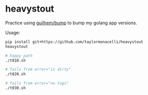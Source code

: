 # heavystout
Practice using [guilhem/bump](https://github.com/guilhem/bump?tab=readme-ov-file#bump) to bump my golang app versions.


Usage:

```bash
pip install git+https://github.com/taylormonacelli/heavystout
heavystout

# happy path
./t010.sh

# fails from error="is dirty"
./t020.sh

# fails from error="no tags"
./t030.sh
```
